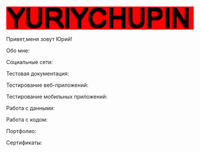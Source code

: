 ![Header](https://github.com/YuriyChupin/YuriyChupin/blob/main/assets/giphy.gif)

Привет,меня зовут Юрий!

Обо мне:

Социальные сети:

Тестовая документация:

Тестирование веб-приложений:

Тестирование мобильных приложений:

Работа с данными:

Работа с кодом:

Портфолио:

Сертификаты: